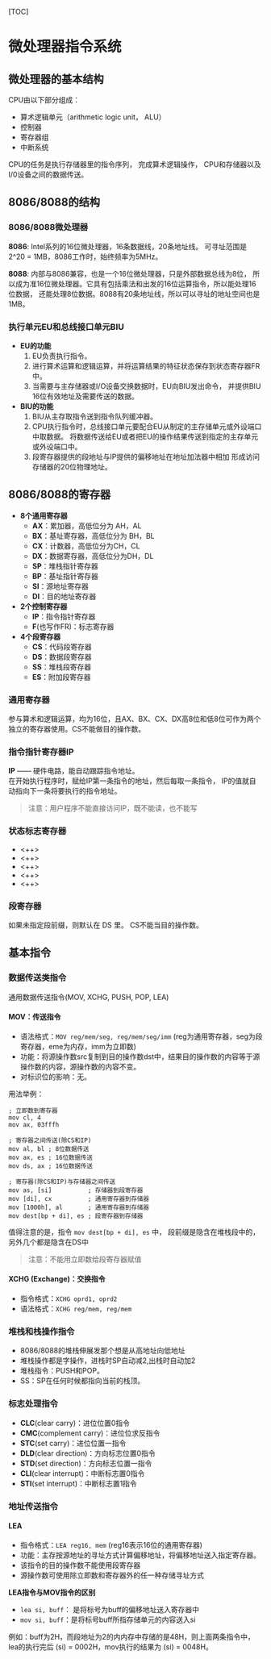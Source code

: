 [TOC]

# 微处理器指令系统

## 微处理器的基本结构

CPU由以下部分组成：

- 算术逻辑单元（arithmetic logic unit， ALU）
- 控制器
- 寄存器组
- 中断系统

CPU的任务是执行存储器里的指令序列，
完成算术逻辑操作，
CPU和存储器以及I/0设备之间的数据传送。

## 8086/8088的结构

### 8086/8088微处理器

**8086**: Intel系列的16位微处理器，16条数据线，20条地址线。
可寻址范围是 2^20 = 1MB，8086工作时，始终频率为5MHz。

**8088**: 内部与8086兼容，也是一个16位微处理器，只是外部数据总线为8位，
所以成为准16位微处理器。它具有包括乘法和出发的16位运算指令，所以能处理16位数据，
还能处理8位数据。8088有20条地址线，所以可以寻址的地址空间也是 1MB。

### 执行单元EU和总线接口单元BIU

+ **EU的功能**
  1. EU负责执行指令。
  2. 进行算术运算和逻辑运算，并将运算结果的特征状态保存到状态寄存器FR中。
  3. 当需要与主存储器或I/O设备交换数据时，EU向BIU发出命令，
     并提供BIU 16位有效地址及需要传送的数据。
+ **BIU的功能**
  1. BIU从主存取指令送到指令队列缓冲器。
  2. CPU执行指令时，总线接口单元要配合EU从制定的主存储单元或外设端口中取数据。
     将数据传送给EU或者把EU的操作结果传送到指定的主存单元或外设端口中。
  3. 段寄存器提供的段地址与IP提供的偏移地址在地址加法器中相加
     形成访问存储器的20位物理地址。

## 8086/8088的寄存器

+ **8个通用寄存器**
  - **AX**：累加器，高低位分为 AH，AL
  - **BX**：基址寄存器，高低位分为 BH，BL
  - **CX**：计数器，高低位分为CH，CL
  - **DX**：数据寄存器，高低位分为DH，DL
  - **SP**：堆栈指针寄存器
  - **BP**：基址指针寄存器
  - **SI**：源地址寄存器
  - **DI**：目的地址寄存器
+ **2个控制寄存器**
  - **IP**：指令指针寄存器
  - **F**(也写作FR)：标志寄存器
+ **4个段寄存器**
  - **CS**：代码段寄存器
  - **DS**：数据段寄存器
  - **SS**：堆栈段寄存器
  - **ES**：附加段寄存器

### 通用寄存器

参与算术和逻辑运算，均为16位，且AX、BX、CX、DX高8位和低8位可作为两个独立的寄存器使用。CS不能做目的操作数。

### 指令指针寄存器IP

**IP** —— 硬件电路，能自动跟踪指令地址。<br>
在开始执行程序时，赋给IP第一条指令的地址，然后每取一条指令，
IP的值就自动指向下一条将要执行的指令地址。

> 注意：用户程序不能直接访问IP，既不能读，也不能写

### 状态标志寄存器

- <++>
- <++>
- <++>
- <++>
- <++>

### 段寄存器

如果未指定段前缀，则默认在 DS 里。
CS不能当目的操作数。

## 基本指令

### 数据传送类指令

通用数据传送指令(MOV, XCHG, PUSH, POP, LEA)

#### MOV：传送指令

- 语法格式：```MOV reg/mem/seg, reg/mem/seg/imm```
  (reg为通用寄存器，seg为段寄存器，eme为内存，imm为立即数)
- 功能：将源操作数src复制到目的操作数dst中，结果目的操作数的内容等于源操作数的内容，源操作数的内容不变。
- 对标识位的影响：无。

用法举例：

```assembly
; 立即数到寄存器
mov cl, 4 
mov ax, 03fffh

; 寄存器之间传送(除CS和IP)
mov al, bl ; 8位数据传送
mov ax, es ; 16位数据传送
mov ds, ax ; 16位数据传送

; 寄存器(除CS和IP)与存储器之间传送
mov as, [si]          ; 存储器到段寄存器
mov [di], cx          ; 通用寄存器到存储器
mov [1000h], al       ; 通用寄存器到存储器
mov dest[bp + di], es ; 段寄存器到存储器
```
值得注意的是，指令 ```mov dest[bp + di], es``` 中，
段前缀是隐含在堆栈段中的，另外几个都是隐含在DS中

>注意：不能用立即数给段寄存器赋值

#### XCHG (Exchange)：交换指令

- 指令格式：```XCHG oprd1, oprd2```
- 语法格式：```XCHG reg/mem, reg/mem```

### 堆栈和栈操作指令

- 8086/8088的堆栈伸展发那个想是从高地址向低地址
- 堆栈操作都是字操作，进栈时SP自动减2,出栈时自动加2
- 堆栈指令：PUSH和POP。
- SS：SP在任何时候都指向当前的栈顶。

### 标志处理指令
 
- **CLC**(clear carry)：进位位置0指令
- **CMC**(complement carry)：进位位求反指令
- **STC**(set carry)：进位位置一指令
- **DLD**(clear direction)：方向标志位置0指令
- **STD**(set direction)：方向标志位置一指令
- **CLI**(clear interrupt)：中断标志置0指令
- **STI**(set interrupt)：中断标志置1指令


### 地址传送指令

#### LEA

- 指令格式：```LEA reg16, mem``` (reg16表示16位的通用寄存器)
- 功能：主存按源地址的寻址方式计算偏移地址，将偏移地址送入指定寄存器。
- 该指令的目的操作数不能使用段寄存器
- 源操作数可使用除立即数和寄存器外的任一种存储寻址方式

**LEA指令与MOV指令的区别**

- ```lea si, buff```： 是将标号为buff的偏移地址送入寄存器中
- ```mov si, buff```：是将标号buff所指存储单元的内容送入si

例如：buff为2H，而段地址为2的内内存中存储的是48H，则上面两条指令中，
lea的执行完后 (si) = 0002H，mov执行的结果为 (si) = 0048H。



